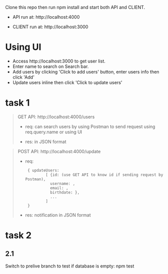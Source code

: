 Clone this repo then run npm install and start both API and CLIENT.

- API run at: http://localhost:4000

- CLIENT run at: http://localhost:3000

# Using UI
- Access http://localhost:3000 to get user list.
- Enter name to search on Search bar.
- Add users by clicking 'Click to add users' button, enter users info then click 'Add'
- Update users inline then click 'Click to update users'


# task 1
> GET API: http://localhost:4000/users
>
> - req: can search users by using Postman to send request using req.query.name or using UI
>
> - res: <list of users> in JSON format

> POST API: http://localhost:4000/update
>
> - req: 
>
>        { updateUsers:
>                [ {id: (use GET API to know id if sending request by Postman),         
>                  username: , 
>                  email: ,
>                  birthdate: }, 
>                  ...
>                ]
>        }
>      
> - res: notification in JSON format

# task 2
## 2.1 

Switch to prelive branch to test if database is empty: npm test
      
